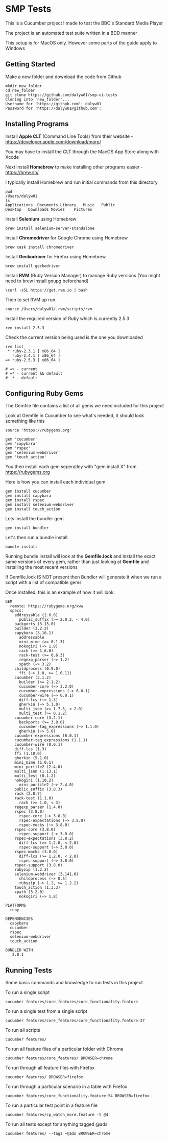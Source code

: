 # SMP Tests

This is a Cucumber project I made to test the BBC's Standard Media Player

The project is an automated test suite written in a BDD manner

This setup is for MacOS only. However some parts of the guide apply to Windows

## Getting Started

Make a new folder and download the code from Github

```
mkdir new_folder
cd new_folder
git clone https://github.com/dalyw01/smp-ui-tests
Cloning into 'new_folder'...
Username for 'https://github.com': dalyw01
Password for 'https://dalyw01@github.com':
```

## Installing Programs

Install **Apple CLT** (Command Line Tools) from their website - https://developer.apple.com/download/more/

You may have to install the CLT through the MacOS App Store along with Xcode

Next install **Homebrew** to make installing other programs easier - https://brew.sh/

I typically install Homebrew and run initial commands from this directory

```
pwd
/Users/dalyw01
ls
Applications  Documents Library   Music   Public
Desktop   Downloads Movies    Pictures
```

Install **Selenium** using Homebrew

```
brew install selenium-server-standalone
```

Install **Chromedriver** for Google Chrome using Homebrew

```
brew cask install chromedriver
```

Install **Geckodriver** for Firefox using Homebrew

```
brew install geckodriver
```

Install **RVM** (Ruby Version Manager) to manage Ruby versions (You might need to brew install gnupg beforehand)

```
\curl -sSL https://get.rvm.io | bash
```

Then to set RVM up run

```
source /Users/dalyw01/.rvm/scripts/rvm
```

Install the required version of Ruby which is currently 2.5.3

```
rvm install 2.5.3
```

Check the current version being used is the one you downloaded

```
rvm list
 * ruby-2.3.1 [ x86_64 ]
   ruby-2.4.1 [ x86_64 ]
=> ruby-2.5.3 [ x86_64 ]

# => - current
# =* - current && default
#  * - default
```

## Configuring Ruby Gems

The Gemfile file contains a list of all gems we need included for this project

Look at Gemfile in Cucumber to see what's needed, it should look something like this

```
source 'https://rubygems.org'

gem 'cucumber'
gem 'capybara'
gem 'rspec'
gem 'selenium-webdriver'
gem 'touch_action'
```

You then install each gem seperatley with "gem install X" from https://rubygems.org

Here is how you can install each individual gem

```
gem install cucumber
gem install capybara
gem install rspec
gem install selenium-webdriver
gem install touch_action
```

Lets install the bundler gem

```
gem install bundler
```

Let's then run a bundle install

```
bundle install
```

Running bundle install will look at the **Gemfile.lock** and install the exact same versions of every gem, rather than just looking at **Gemfile** and installing the most recent versions

If Gemfile.lock IS NOT present then Bundler will generate it when we run a script with a list of compatible gems

Once installed, this is an example of how it will look:

```
GEM
  remote: https://rubygems.org/xww
  specs:
    addressable (2.6.0)
      public_suffix (>= 2.0.2, < 4.0)
    backports (3.13.0)
    builder (3.2.3)
    capybara (3.16.1)
      addressable
      mini_mime (>= 0.1.3)
      nokogiri (~> 1.8)
      rack (>= 1.6.0)
      rack-test (>= 0.6.3)
      regexp_parser (~> 1.2)
      xpath (~> 3.2)
    childprocess (0.9.0)
      ffi (~> 1.0, >= 1.0.11)
    cucumber (3.1.2)
      builder (>= 2.1.2)
      cucumber-core (~> 3.2.0)
      cucumber-expressions (~> 6.0.1)
      cucumber-wire (~> 0.0.1)
      diff-lcs (~> 1.3)
      gherkin (~> 5.1.0)
      multi_json (>= 1.7.5, < 2.0)
      multi_test (>= 0.1.2)
    cucumber-core (3.2.1)
      backports (>= 3.8.0)
      cucumber-tag_expressions (~> 1.1.0)
      gherkin (~> 5.0)
    cucumber-expressions (6.0.1)
    cucumber-tag_expressions (1.1.1)
    cucumber-wire (0.0.1)
    diff-lcs (1.3)
    ffi (1.10.0)
    gherkin (5.1.0)
    mini_mime (1.0.1)
    mini_portile2 (2.4.0)
    multi_json (1.13.1)
    multi_test (0.1.2)
    nokogiri (1.10.2)
      mini_portile2 (~> 2.4.0)
    public_suffix (3.0.3)
    rack (2.0.7)
    rack-test (1.1.0)
      rack (>= 1.0, < 3)
    regexp_parser (1.4.0)
    rspec (3.8.0)
      rspec-core (~> 3.8.0)
      rspec-expectations (~> 3.8.0)
      rspec-mocks (~> 3.8.0)
    rspec-core (3.8.0)
      rspec-support (~> 3.8.0)
    rspec-expectations (3.8.2)
      diff-lcs (>= 1.2.0, < 2.0)
      rspec-support (~> 3.8.0)
    rspec-mocks (3.8.0)
      diff-lcs (>= 1.2.0, < 2.0)
      rspec-support (~> 3.8.0)
    rspec-support (3.8.0)
    rubyzip (1.2.2)
    selenium-webdriver (3.141.0)
      childprocess (~> 0.5)
      rubyzip (~> 1.2, >= 1.2.2)
    touch_action (1.3.3)
    xpath (3.2.0)
      nokogiri (~> 1.8)

PLATFORMS
  ruby

DEPENDENCIES
  capybara
  cucumber
  rspec
  selenium-webdriver
  touch_action

BUNDLED WITH
   2.0.1
```

## Running Tests

Some basic commands and knowledge to run tests in this project

To run a single script

```
cucumber features/core_features/core_functionality.feature
```

To run a single test from a single script

```
cucumber features/core_features/core_functionality.feature:37
```

To run all scripts

```
cucumber features/
```

To run all feature files of a particular folder with Chrome

```
cucumber features/core_features/ BROWSER=chrome
```

To run through all feature files with Firefox

```
cucumber features/ BROWSER=firefox
```

To run through a particular scenario in a table with Firefox

```
cucumber features/core_functionality.feature:54 BROWSER=firefox
```

To run a particular test point in a feature file

``` 
cucumber features/cp_watch_more.feature -t @4
```

To run all tests except for anything tagged @ads

```
cucumber features/ --tags ~@ads BROWSER=chrome
```
